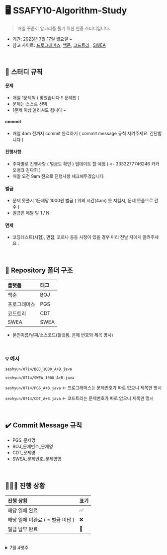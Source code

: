 # 🖥 SSAFY10-Algorithm-Study

> 매일 꾸준히 알고리즘 풀기 위한 인증 스터디입니다. 

- 기간: 2023년 7월 17일 월요일 ~
- 참고 사이트: [프로그래머스](https://programmers.co.kr/learn/challenges), [백준](https://www.acmicpc.net/), [코드트리](https://www.codetree.ai) , [SWEA](https://swexpertacademy.com/)


<br/>


## 📌 스터디 규칙 

#### 문제

- 매일 1문제씩 ( 맞았습니다 !! 문제만 )
- 문제는 스스로 선택
- 1문제 이상 올리셔도 됩니다 ~

#### commit
- 매일 4am 전까지 commit 완료하기 ( commit message 규칙 지켜주세요. 간단합니다 )

#### 진행사항
- 주차별로 진행사항 ( 벌금도 확인 ) 업데이트 할 예정 ( <- 3333277746246 카카오뱅크 김다희  )
- 매일 오전 9am 전으로 진행사항 체크해두겠습니다

#### 벌금 
- 문제 못풀시 1문제당 1000원 벌금 ( 위의 시간(4am) 못 지킬시, 문제 못품으로 간주 )
- 벌금은 매달 말 1 / N

#### 면제
- 코딩테스트(시험), 면접, 코로나 등등 사정이 있을 경우 미리 전날 저에게 알려주세요 .

<br/>

## 📁 Repository 폴더 구조
| 플랫폼    | 태그  |
|:-------|:----|
| 백준     | BOJ |
| 프로그래머스 | PGS |
| 코드트리 | CDT |
| SWEA | SWEA |

- 본인이름/날짜/소스코드(플랫폼, 문제 번호와 제목 명시)

<br/>


### 💡 예시

`seohyun/0714/BOJ_1000_A+B.java`

`seohyun/0714/SWEA_1000_A+B.java`

`seohyun/0714/PGS_A+B.java` <- 프로그래머스는 문제번호가 따로 없으니 제목만 명시

`seohyun/0714/CDT_A+B.java` <- 코드트리는 문제번호가 따로 없으니 제목만 명시

<br/>

## ✔️ Commit Message 규칙

- PGS_문제명
- BOJ_문제번호_문제명
- CDT_문제명
- SWEA_문제번호_문제명명


<br/>

## 🧑🏻‍💻 진행 상황

| 진행 상황            | 표기  |
|:-----------------|:----|
| 해당 일에 완료      | ✅   |
| 해당 일에 미완료 ( = 벌금 미납 )    | ❌   |
| 벌급 납부 완료 | 🔺 |

<br>
<details>
  <summary> 7월 4쨋주</summary>

|  이름  | 07/17 | 07/18 | 07/19 | 07/20 | 07/21 | 07/22 | 07/23 | 
|:--------:|:-----:|:-----:|:----:|:------:|:-----:|:-----:|:-----:|
| jinwoo   |   ✅  |  ✅     |   ✅   |    ✅    |   ✅    |       |       | 
| changhee |   ✅  |    ✅   |   ✅   |   ✅     |    ✅   |       |       | 
| dahui    |    ✅   |   ✅    |  ✅    |  ✅      |   ✅    |       |       | 
| hayeong  |   ✅  |     ✅  |  ✅   |    ✅    |    ✅   |       |       | 
| hyeonguk |    ✅   |    ✅   |   ✅   |  ✅      |   ✅    |       |       | 
| hyeonmin |    ✅   |    ✅   |  ✅    |   ✅     |    ✅   |       |       | 
| jeongho  |    ✅   |    ✅   |  ✅    |  ✅      |    ✅   |       |       | 
| jongkook |   ✅    |    ✅   |  ✅    |  ✅      |   ✅    |       |       | 
| narin    |  ✅     |    ✅   |  ✅    |  ✅      |  ✅     |       |       | 
| rael     |   ✅    |    ✅   |✅      |   ✅     |  ✅    |       |       | 
| seohyun  |    ✅   |    ✅   |  ✅    |   ✅     |  ✅     |       |       | 
| seongwan |     ✅  |    ✅   |  ✅    |  ✅      |   ✅    |       |       | 
| taegyung |  ✅   |   ✅    |   ✅   |   ✅     |    ✅   |       |       | 
| woojae   |   ✅  |   ✅    | ✅     |   ✅     |    ✅   |       |       | 

</details>


<br/>





